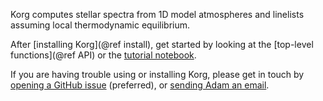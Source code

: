 Korg computes stellar spectra from 1D model atmospheres and linelists assuming local thermodynamic equilibrium.

After [installing Korg](@ref install), get started by looking at the [top-level functions](@ref API) or the [tutorial notebook](https://github.com/ajwheeler/Korg.jl/blob/main/misc/Tutorial%20notebooks/Tutorial.ipynb).

If you are having trouble using or installing Korg, please get in touch by [opening a GitHub issue](https://github.com/ajwheeler/Korg.jl/issues) (preferred), or [sending Adam an email](mailto:a.wheeler@columbia.edu).

